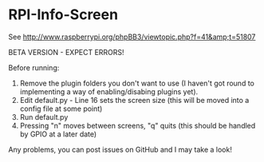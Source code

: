 RPI-Info-Screen
===============

See http://www.raspberrypi.org/phpBB3/viewtopic.php?f=41&amp;t=51807

BETA VERSION - EXPECT ERRORS!

Before running:
1) Remove the plugin folders you don't want to use (I haven't got round to implementing a way of enabling/disabing plugins yet).
2) Edit default.py - Line 16 sets the screen size (this will be moved into a config file at some point)
3) Run default.py
4) Pressing "n" moves between screens, "q" quits (this should be handled by GPIO at a later date)

Any problems, you can post issues on GitHub and I may take a look!
